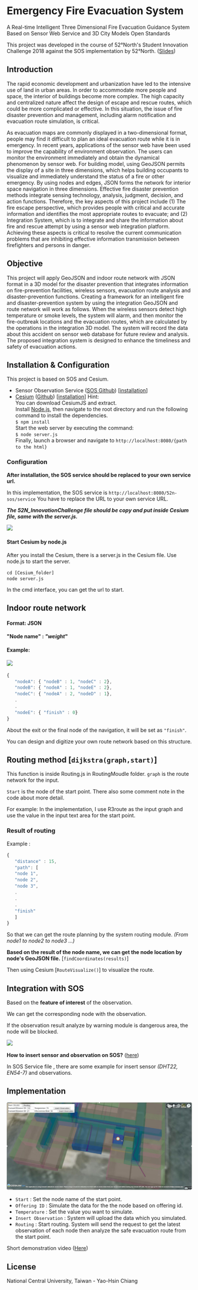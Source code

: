 # **Emergency Fire Evacuation System**

A Real-time Intelligent Three Dimensional Fire Evacuation Guidance System Based on Sensor Web Service and 3D City Models Open Standards

This project was developed in the course of 52°North's Student Innovation Challenge 2018 against the SOS implementation by 52°North. ([Slides](https://52north.org/wp-content/uploads/2018/09/GSW_Real-time-Fire-Management-System-Based-on-Sensor-Web-Services.pdf))



## Introduction

The rapid economic development and urbanization have led to the intensive use of land in urban areas. In order to accommodate more people and space, the interior of  buildings become more complex.   The high capacity and centralized nature affect the design of escape and rescue routes, which could be more complicated or effective. In this situation, the issue of fire disaster prevention and management, including alarm notification and evacuation route simulation, is critical.

As evacuation maps are commonly displayed in a two-dimensional format, people may find it difficult to plan an ideal evacuation route while it is in emergency. In recent years, applications of the sensor web have been used to improve the capability of environment observation. The users can monitor the environment immediately and obtain the dynamical phenomenon by sensor web. For building model, using GeoJSON permits the display of a site in three dimensions, which helps building occupants to visualize and immediately understand the status of a fire or other emergency. By using nodes and edges, JSON forms the network for interior space navigation in three dimensions. Effective fire disaster prevention methods integrate sensing technology, analysis, judgment, decision, and action functions. Therefore, the key aspects of this project include (1) The fire escape perspective, which provides people with critical and accurate information and identifies the most appropriate routes to evacuate; and (2) Integration System, which is to integrate and share the information about fire and rescue attempt by using a sensor web integration platform. Achieving these aspects is critical to resolve the current communication problems that are inhibiting effective information transmission between firefighters and persons in danger.

## Objective

This project will apply GeoJSON and indoor route network with JSON format in a 3D model for the disaster prevention that integrates information on fire-prevention facilities, wireless sensors, evacuation route analysis and disaster-prevention functions. Creating a framework for an intelligent fire and disaster-prevention system by using the integration GeoJSON and route network will work as follows. When the wireless sensors detect high temperature or smoke levels, the system will alarm, and then monitor the fire-outbreak locations and the evacuation routes, which are calculated by the operations in the integration 3D model. The system will record the data about this accident on sensor web database for future review and analysis. The proposed integration system is designed to enhance the timeliness and safety of evacuation actions.



## Installation & Configuration

This project is based on SOS and Cesium.

- Sensor Observation Service ([SOS Github](https://github.com/52north/SOS)) [[installation](https://wiki.52north.org/SensorWeb/SensorObservationServiceIVDocumentation#Installation)]
- [Cesium](https://cesiumjs.org/) ([Github](https://github.com/AnalyticalGraphicsInc/cesium)) [[installation](https://cesiumjs.org/downloads/)]
  Hint:<br>
  You can download CesiumJS and extract.<br>
  Install [Node.js](https://nodejs.org/en/), then navigate to the root directory and run the following command to install the dependencies.<br>
  `$ npm install`<br>
  Start the web server by executing the command:<br>
  `$ node server.js`<br>
  Finally, launch a browser and navigate to `http://localhost:8080/{path to the html}`

### Configuration

**After installation, the SOS service should be replaced to your own service url.**

In this implementation, the SOS service is  `http://localhost:8080/52n-sos/service`
You have to replace the URL to your own service URL.

***The 52N_InnovationChallenge file should be copy and put inside Cesium file, same with the server.js.***

![](https://github.com/chsimon4/Emergency-Fire-Evacuation-System/blob/master/52N_InnovationChallenge/Cesium%20Configuration.JPG?raw=true)



#### **Start Cesium by node.js**

After you install the Cesium, there is a server.js in the Cesium file.
Use node.js to start the server. 

```
cd [Cesium_folder]
node server.js
```

In the cmd interface, you can get the url to start.

## Indoor route network

#### Format: JSON

#### **"Node name" : *"weight*"**

#### Example:

![](https://github.com/chsimon4/Emergency-Fire-Evacuation-System/blob/master/52N_InnovationChallenge/NodeExample.JPG?raw=true)

```javascript
{
​	"nodeA": { "nodeB" : 1, "nodeC" : 2},
​	"nodeB": { "nodeA" : 1, "nodeE" : 2},
​	"nodeC": { "nodeA" : 2, "nodeD" : 1},
​	.
​	.
​	"nodeE": { "finish" : 0}
}
```

About the exit or the final node of the navigation, it will be set as `"finish"`.

You can design and digitize your own route network based on this structure.

## Routing method [`dijkstra(graph,start)`]

This function is inside Routing.js in RoutingMoudle folder.
`graph` is the route network for the input.

`Start` is the node of the start point.
There also some comment note in the code about more detail.

For example:
In the implementation, I use R3route as the input graph and use the value in the input text area for the start point.

### Result of routing 

Example :

```javascript
{
​	"distance" : 15,
​	"path": [
​	"node 1",
​	"node 2",
​	"node 3",
​	.
​	.
​	.
​	"finish"
​	]
}
```

So that we can get the route planning by the system routing module. *(From node1 to node2 to node3 ...)*

**Based on the result of the node name, we can get the node location by node's GeoJSON file.** [`findCoordinates(results)`]

Then using Cesium [`RouteVisualize()`] to visualize the route.



## Integration with SOS

Based on the **feature of interest** of the observation. 

We can get the corresponding node with the observation.

If the observation result analyze by warning module is dangerous area, the node will be blocked.



![](https://github.com/chsimon4/Emergency-Fire-Evacuation-System/blob/master/52N_InnovationChallenge/Integration%20with%20SOS.JPG?raw=true)



**How to insert sensor and observation on SOS?** ([here](https://wiki.52north.org/SensorWeb/SensorObservationServiceIVDocumentation#Installation))

In SOS Service file , there are some example for insert sensor *(DHT22, EN54-7)* and observations.



## Implementation

![](https://github.com/chsimon4/Emergency-Fire-Evacuation-System/blob/master/52N_InnovationChallenge/Figure/Demo%20screenshot.JPG?raw=true)

- `Start` : Set the node name of the start point.
- `Offering ID` : Simulate the data for the the node based on offering id.
- `Temperature` : Set the value you want to simulate.
- `Insert Observation` : System will upload the data which you simulated.
- `Routing` : Start routing. System will send the request to get the latest observation of each node then analyze the safe evacuation route from the start point.

Short demonstration video ([Here](https://youtu.be/_KGaXKQZbuI))

## License

National Central University, Taiwan - Yao-Hsin Chiang
